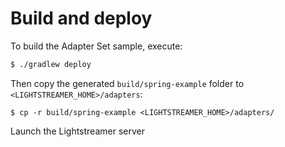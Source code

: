 # Build and deploy

To build the Adapter Set sample, execute:

```sh
$ ./gradlew deploy
```

Then copy the generated `build/spring-example` folder to `<LIGHTSTREAMER_HOME>/adapters`:

```
$ cp -r build/spring-example <LIGHTSTREAMER_HOME>/adapters/
```

Launch the Lightstreamer server
